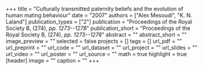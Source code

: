 +++
title = "Culturally transmitted paternity beliefs and the evolution of human mating behaviour"
date = "2007"
authors = ["Alex Mesoudi", "K. N. Laland"]
publication_types = ["2"]
publication = "Proceedings of the Royal Society B, (274), _pp. 1273--1278_"
publication_short = "Proceedings of the Royal Society B, (274), _pp. 1273--1278_"
abstract = ""
abstract_short = ""
image_preview = ""
selected = false
projects = []
tags = []
url_pdf = ""
url_preprint = ""
url_code = ""
url_dataset = ""
url_project = ""
url_slides = ""
url_video = ""
url_poster = ""
url_source = ""
math = true
highlight = true
[header]
image = ""
caption = ""
+++
